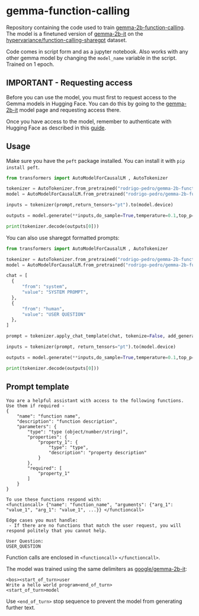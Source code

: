 # gemma-function-calling

Repository containing the code used to train [gemma-2b-function-calling](https://huggingface.co/rodrigo-pedro/gemma-2b-function-calling). The model is a finetuned version of [gemma-2b-it](https://huggingface.co/google/gemma-2b-it) on the [hypervariance/function-calling-sharegpt](https://huggingface.co/datasets/hypervariance/function-calling-sharegpt) dataset.

Code comes in script form and as a jupyter notebook. Also works with any other gemma model by changing the `model_name` variable in the script. Trained on 1 epoch.

## IMPORTANT - Requesting access

Before you can use the model, you must first to request access to the Gemma models in Hugging Face. You can do this by going to the [gemma-2b-it](https://huggingface.co/google/gemma-2b-it) model page and requesting access there.

Once you have access to the model, remember to authenticate with Hugging Face as described in this [guide](https://huggingface.co/docs/huggingface_hub/en/quick-start#authentication).

## Usage

Make sure you have the `peft` package installed. You can install it with `pip install peft`.

```python
from transformers import AutoModelForCausalLM , AutoTokenizer

tokenizer = AutoTokenizer.from_pretrained("rodrigo-pedro/gemma-2b-function-calling", trust_remote_code=True)
model = AutoModelForCausalLM.from_pretrained("rodrigo-pedro/gemma-2b-function-calling", trust_remote_code=True, device_map="auto")

inputs = tokenizer(prompt,return_tensors="pt").to(model.device)

outputs = model.generate(**inputs,do_sample=True,temperature=0.1,top_p=0.95,max_new_tokens=100)

print(tokenizer.decode(outputs[0]))
```

You can also use sharegpt formatted prompts:

```python
from transformers import AutoModelForCausalLM , AutoTokenizer

tokenizer = AutoTokenizer.from_pretrained("rodrigo-pedro/gemma-2b-function-calling", trust_remote_code=True)
model = AutoModelForCausalLM.from_pretrained("rodrigo-pedro/gemma-2b-function-calling", trust_remote_code=True, device_map="auto")

chat = [
  {
      "from": "system",
      "value": "SYSTEM PROMPT",
  },
  {
      "from": "human",
      "value": "USER QUESTION"
  },
]

prompt = tokenizer.apply_chat_template(chat, tokenize=False, add_generation_prompt=True)

inputs = tokenizer(prompt, return_tensors="pt").to(model.device)

outputs = model.generate(**inputs,do_sample=True,temperature=0.1,top_p=0.95,max_new_tokens=100)

print(tokenizer.decode(outputs[0]))
```

## Prompt template

```text
You are a helpful assistant with access to the following functions. Use them if required -
{
    "name": "function name",
    "description": "function description",
    "parameters": {
        "type": "type (object/number/string)",
        "properties": {
            "property_1": {
                "type": "type",
                "description": "property description"
            }
        },
        "required": [
            "property_1"
        ]
    }
}

To use these functions respond with:
<functioncall> {"name": "function_name", "arguments": {"arg_1": "value_1", "arg_1": "value_1", ...}} </functioncall>

Edge cases you must handle:
 - If there are no functions that match the user request, you will respond politely that you cannot help.

User Question:
USER_QUESTION
```

Function calls are enclosed in `<functioncall>` `</functioncall>`.

The model was trained using the same delimiters as [google/gemma-2b-it](https://huggingface.co/google/gemma-2b-it):

```text
<bos><start_of_turn>user
Write a hello world program<end_of_turn>
<start_of_turn>model
```

Use `<end_of_turn>` stop sequence to prevent the model from generating further text.
